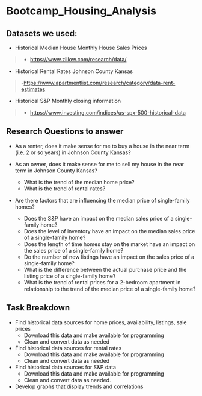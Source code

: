 # Bootcamp_Housing_Analysis

## Datasets we used:
-	Historical Median House Monthly House Sales Prices
>-	https://www.zillow.com/research/data/
-	Historical Rental Rates Johnson County Kansas
>-https://www.apartmentlist.com/research/category/data-rent-estimates
-	Historical S&P Monthly closing information
>-	https://www.investing.com/indices/us-spx-500-historical-data

## Research Questions to answer

- As a renter, does it make sense for me to buy a house in the near term (i.e. 2 or so years) in Johnson County Kansas?
- As an owner, does it make sense for me to sell my house in the near term in Johnson County Kansas?
    - What is the trend of the median home price?
    - What is the trend of rental rates?

- Are there factors that are influencing the median price of single-family homes?
    - Does the S&P have an impact on the median sales price of a single-family home?
    - Does the level of inventory have an impact on the median sales price of a single-family home?
    - Does the length of time homes stay on the market have an impact on the sales price of a single-family home?
    - Do the number of new listings have an impact on the sales price of a single-family home?
    - What is the difference between the actual purchase price and the listing price of a single-family home?
    - What is the trend of rental prices for a 2-bedroom apartment in relationship to the trend of the median price of a single-family home?

## Task Breakdown
- Find historical data sources for home prices, availability, listings, sale prices
    - Download this data and make available for programming
    - Clean and convert data as needed
- Find historical data sources for rental rates
    - Download this data and make available for programming
    - Clean and convert data as needed
- Find historical data sources for S&P data
    - Download this data and make available for programming
    - Clean and convert data as needed.
- Develop graphs that display trends and correlations

